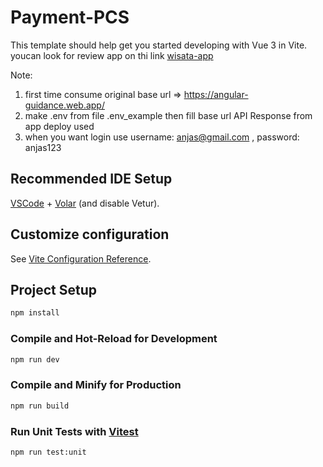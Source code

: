 # Payment-PCS

This template should help get you started developing with Vue 3 in Vite.
youcan look for review app on thi link [wisata-app](https://angular-guidance.web.app/)  
>
Note: 
1. first time consume original base url => https://angular-guidance.web.app/
2. make .env from file .env_example then fill base url API Response from app deploy used
3. when you want login use username: anjas@gmail.com , password: anjas123

## Recommended IDE Setup

[VSCode](https://code.visualstudio.com/) + [Volar](https://marketplace.visualstudio.com/items?itemName=Vue.volar) (and disable Vetur).

## Customize configuration

See [Vite Configuration Reference](https://vitejs.dev/config/).

## Project Setup

```sh
npm install
```

### Compile and Hot-Reload for Development

```sh
npm run dev
```

### Compile and Minify for Production

```sh
npm run build
```

### Run Unit Tests with [Vitest](https://vitest.dev/)

```sh
npm run test:unit
```
